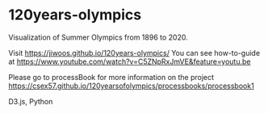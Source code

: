 # 120years-olympics
Visualization of Summer Olympics from 1896 to 2020. 

Visit  https://jiwoos.github.io/120years-olympics/
You can see how-to-guide at https://www.youtube.com/watch?v=C5ZNpRxJmVE&feature=youtu.be

Please go to processBook for more information on the project
https://csex57.github.io/120yearsofolympics/processbooks/processbook1

D3.js, Python
